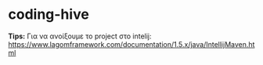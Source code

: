 # coding-hive

**Tips:**
Για να ανοίξουμε το project στο intelij:
https://www.lagomframework.com/documentation/1.5.x/java/IntellijMaven.html